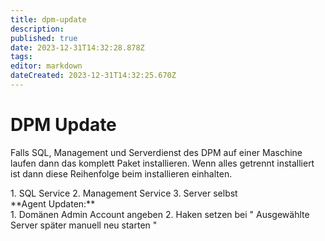 ```yaml
---
title: dpm-update
description: 
published: true
date: 2023-12-31T14:32:28.878Z
tags: 
editor: markdown
dateCreated: 2023-12-31T14:32:25.670Z
---
```


# DPM Update

Falls SQL, Management und Serverdienst des DPM auf einer Maschine laufen dann das komplett Paket installieren. Wenn alles getrennt installiert ist dann diese Reihenfolge beim installieren einhalten.

<div class="vector-body" id="bkmrk-sql-service-manageme"><div class="mw-body-content mw-content-ltr" dir="ltr" lang="de"><div class="mw-parser-output">1. SQL Service
2. Management Service
3. Server selbst

</div></div></div>  
**Agent Updaten:**

<div class="vector-body" id="bkmrk-dom%C3%A4nen-admin-accoun"><div class="mw-body-content mw-content-ltr" dir="ltr" id="bkmrk-dom%C3%A4nen-admin-accoun-1" lang="de"><div class="mw-parser-output">1. Domänen Admin Account angeben
2. Haken setzen bei " Ausgewählte Server später manuell neu starten "

</div></div></div>